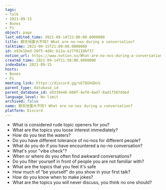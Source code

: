 ```yaml
---
tags:
- Talk
- 2021-09-15
- Bones
- Pi
object: page
last_edited_time: 2021-09-14T22:06:00.0000000
title: 聊天地雷大不同? What are no-nos during a conversation?
talktime: 2021-09-15T21:00:00.0000000
id: e93e1bed-20f5-4d8c-b12a-e27f8119bf37
notion_url: https://www.notion.so/What-are-no-nos-during-a-conversation-e93e1bed20f54d8cb12ae27f8119bf37
created_time: 2021-09-14T21:58:00.0000000
indexDate: 2021-09-15
hosts:
- Bones
- Pi
meeting_link: https://discord.gg/vE7QUXGDnS
parent_type: database_id
parent_database_id: e9339446-880f-4ef0-8ad7-8ad1f507dded
language_level: No limit
archived: false
name: 聊天地雷大不同? What are no-nos during a conversation?
platform: Discord
---
```



   - What is considered rude topic openers for you?
   - What are the topics you loose interest immediately?
   - How do you test the waters?
   - Do you have different tolerance of no-nos for different people?
   - What do you do if you have encountered a no-no conversation? 
   - What's your "vibe check"?
   - When or where do you often find awkward conversations?
   - Do you filter yourself in front of people you are not familiar with?
   - What are the topics that you feel it's safe
   - How much of "be yourself" do you show in your first talk?
   - How do you know when to make jokes?
   - What are the topics you will never discuss, you think no one should?









